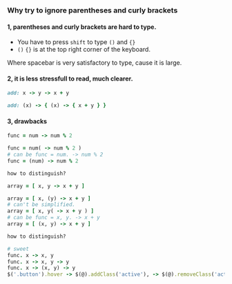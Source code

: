 ### Why try to ignore parentheses and curly brackets

#### 1, parentheses and curly brackets are hard to type.

- You have to press `shift` to type `()` and `{}`
- `()` `{}` is at the top right corner of the keyboard.

Where spacebar is very satisfactory to type, cause it is large.

#### 2, it is less stressfull to read, much clearer.

```ruby
add: x -> y -> x + y

add: (x) -> { (x) -> { x + y } }
```

#### 3, drawbacks

```ruby
func = num -> num % 2

func = num( -> num % 2 )
# can be func = num. -> num % 2
func = (num) -> num % 2

how to distinguish?

array = [ x, y -> x + y ]

array = [ x, (y) -> x + y ]
# can't be simplified.
array = [ x, y( -> x + y ) ]
# can be func = x, y. -> x + y
array = [ (x, y) -> x + y ]

how to distinguish?

# sweet
func. x -> x, y
func. x -> x, y -> y
func. x -> (x, y) -> y
$('.button').hover -> $(@).addClass('active'), -> $(@).removeClass('active')
```
